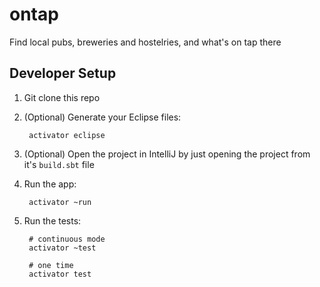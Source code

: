 ontap
=====

Find local pubs, breweries and hostelries, and what's on tap there

Developer Setup
---------------

1. Git clone this repo
2. (Optional) Generate your Eclipse files:

        activator eclipse

3. (Optional) Open the project in IntelliJ by just opening the project from it's `build.sbt` file 

4. Run the app:

        activator ~run

5. Run the tests:

        # continuous mode
        activator ~test
        
        # one time
        activator test
